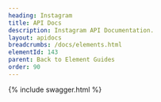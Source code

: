 ```yaml
---
heading: Instagram
title: API Docs
description: Instagram API Documentation.
layout: apidocs
breadcrumbs: /docs/elements.html
elementId: 143
parent: Back to Element Guides
order: 90
---
```


{% include swagger.html %}
